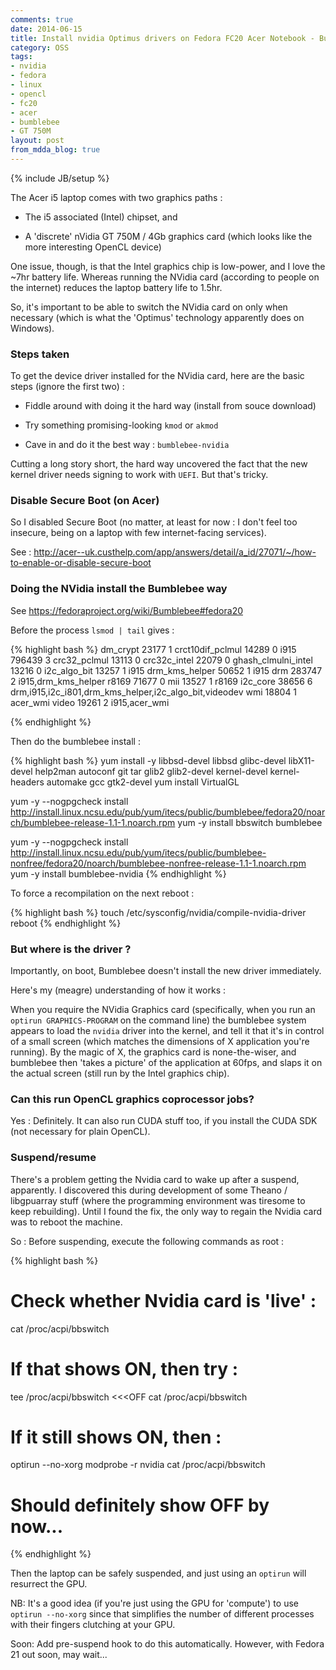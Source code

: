 ```yaml
---
comments: true
date: 2014-06-15
title: Install nvidia Optimus drivers on Fedora FC20 Acer Notebook - BumbleBee
category: OSS
tags:
- nvidia
- fedora
- linux
- opencl
- fc20
- acer
- bumblebee
- GT 750M
layout: post
from_mdda_blog: true
---
```

{% include JB/setup %}


The Acer i5 laptop comes with two graphics paths : 

  * The i5 associated (Intel) chipset, and 
  
  * A 'discrete' nVidia GT 750M / 4Gb graphics card (which looks like the more interesting OpenCL device)
  
One issue, though, is that the Intel graphics chip is low-power, and I love the ~7hr battery life.  Whereas running the NVidia card (according to people on the internet) reduces the laptop battery life to 1.5hr.

So, it's important to be able to switch the NVidia card on only when necessary (which is what the 'Optimus' technology apparently does on Windows).

### Steps taken

To get the device driver installed for the NVidia card, here are the basic steps (ignore the first two) : 

   * Fiddle around with doing it the hard way (install from souce download)
   
   * Try something promising-looking `kmod` or `akmod`
   
   * Cave in and do it the best way : `bumblebee-nvidia`

Cutting a long story short, the hard way uncovered the fact that the new kernel driver needs signing to work with `UEFI`.  But that's tricky.  


### Disable Secure Boot (on Acer) 

So I disabled Secure Boot (no matter, at least for now : I don't feel too insecure, being on a laptop with few internet-facing services).

See : http://acer--uk.custhelp.com/app/answers/detail/a_id/27071/~/how-to-enable-or-disable-secure-boot


### Doing the NVidia install the Bumblebee way 

See https://fedoraproject.org/wiki/Bumblebee#fedora20

Before the process `lsmod | tail` gives : 

{% highlight bash %}
dm_crypt               23177  1 
crct10dif_pclmul       14289  0 
i915                  796439  3 
crc32_pclmul           13113  0 
crc32c_intel           22079  0 
ghash_clmulni_intel    13216  0 
i2c_algo_bit           13257  1 i915
drm_kms_helper         50652  1 i915
drm                   283747  2 i915,drm_kms_helper
r8169                  71677  0 
mii                    13527  1 r8169
i2c_core               38656  6 drm,i915,i2c_i801,drm_kms_helper,i2c_algo_bit,videodev
wmi                    18804  1 acer_wmi
video                  19261  2 i915,acer_wmi

{% endhighlight %}

Then do the bumblebee install : 

{% highlight bash %}
yum install -y libbsd-devel libbsd glibc-devel libX11-devel help2man autoconf git tar glib2 glib2-devel kernel-devel kernel-headers automake gcc gtk2-devel
yum install VirtualGL 

yum -y --nogpgcheck install http://install.linux.ncsu.edu/pub/yum/itecs/public/bumblebee/fedora20/noarch/bumblebee-release-1.1-1.noarch.rpm
yum -y install bbswitch bumblebee

yum -y --nogpgcheck install http://install.linux.ncsu.edu/pub/yum/itecs/public/bumblebee-nonfree/fedora20/noarch/bumblebee-nonfree-release-1.1-1.noarch.rpm
yum -y install bumblebee-nvidia
{% endhighlight %}

To force a recompilation on the next reboot : 

{% highlight bash %}
touch /etc/sysconfig/nvidia/compile-nvidia-driver
reboot
{% endhighlight %}


### But where is the driver ?

Importantly, on boot, Bumblebee doesn't install the new driver immediately.

Here's my (meagre) understanding of how it works : 

When you require the NVidia Graphics card (specifically, when you run an `optirun GRAPHICS-PROGRAM` on the command line) the bumblebee system appears to load the `nvidia` driver into the kernel, and tell it that it's in control of a small screen (which matches the dimensions of X application you're running).  By the magic of X, the graphics card is none-the-wiser, and bumblebee then 'takes a picture' of the application at 60fps, and slaps it on the actual screen (still run by the Intel graphics chip).


### Can this run OpenCL graphics coprocessor jobs?

Yes : Definitely.  It can also run CUDA stuff too, if you install the CUDA SDK (not necessary for plain OpenCL).


### Suspend/resume

There's a problem getting the Nvidia card to wake up after a suspend, apparently.  I discovered this during development of some Theano / libgpuarray stuff (where the programming environment was tiresome to keep rebuilding).  Until I found the fix, the only way to regain the Nvidia card was to reboot the machine.

So : Before suspending, execute the following commands as root :

{% highlight bash %}
# Check whether Nvidia card is 'live' :
cat /proc/acpi/bbswitch 

# If that shows ON, then try :
tee /proc/acpi/bbswitch <<<OFF
cat /proc/acpi/bbswitch 

# If it still shows ON, then :
optirun --no-xorg modprobe -r nvidia
cat /proc/acpi/bbswitch 

# Should definitely show OFF by now...
{% endhighlight %}

Then the laptop can be safely suspended, and just using an ```optirun``` will resurrect the GPU.

NB: It's a good idea (if you're just using the GPU for 'compute') to use ```optirun --no-xorg``` since that simplifies the number of different processes with their fingers clutching at your GPU.

Soon: Add pre-suspend hook to do this automatically.   However, with Fedora 21 out soon, may wait...
